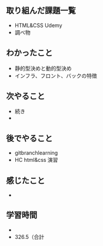 ## 取り組んだ課題一覧
- HTML&CSS Udemy
- 調べ物
## わかったこと
- 静的型決めと動的型決め
- インフラ、フロント、バックの特徴
## 次やること
- 続き
-
## 後でやること
- gitbranchlearning
- HC html&css 演習
## 感じたこと
- 
## 学習時間
- 
- 326.5（合計